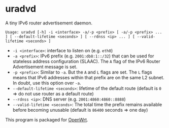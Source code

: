# uradvd

A tiny IPv6 router advertisement daemon.

```
Usage: uradvd [-h] -i <interface> -a/-p <prefix> [ -a/-p <prefix> ... ] [ --default-lifetime <seconds> ] [ --rdnss <ip> ... ] [ --valid-lifetime <seconds> ]
```

* `-i <interface>`: interface to listen on (e.g. `eth0`)
* `-a <prefix>`: IPv6 prefix (e.g. `2001:db8:1::/32`) that can be used for stateless address configuration (SLAAC). The `A` flag of the IPv6 Router Advertisement message is set.
* `-p <prefix>`: Similar to `-a`. But the `A` and `L` flags are set. The `L` flags means that IPv6 addresses within that prefix are on the same L2 subnet. In doubt, use this option over `-a`.
* `--default-lifetime <seconds>`: lifetime of the default route (default is `0` => do not use router as a default route)
* `--rdnss <ip>`: DNS server (e.g. `2001:4860:4860::8888`)
* `--valid-lifetime <seconds>`: The total time the prefix remains available before becoming unusable (default is `86400` seconds => one day)

This program is packaged for [OpenWrt](https://openwrt.org/).
